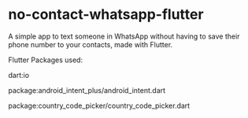 # no-contact-whatsapp-flutter

A simple app to text someone in WhatsApp without having to save their phone number to your contacts, made with Flutter.

Flutter Packages used:

dart:io

package:android_intent_plus/android_intent.dart

package:country_code_picker/country_code_picker.dart

